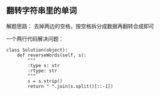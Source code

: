 ## 翻转字符串里的单词

解题思路：
去掉两边的空格，按空格拆分成数据再翻转合成即可

一个两行代码解决问题：
```
class Solution(object):
    def reverseWords(self, s):
        """
        :type s: str
        :rtype: str
        """
        s = s.strip()
        return " ".join(s.split()[::-1])
```